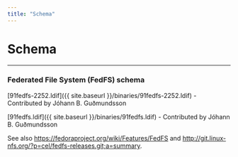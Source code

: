 ```yaml
---
title: "Schema"
---
```


# Schema
---------

###  Federated File System (FedFS) schema

[91fedfs-2252.ldif]({{ site.baseurl }}/binaries/91fedfs-2252.ldif) - Contributed by Jóhann B. Guðmundsson

[91fedfs.ldif]({{ site.baseurl }}/binaries/91fedfs.ldif) - Contributed by Jóhann B. Guðmundsson

See also <https://fedoraproject.org/wiki/Features/FedFS> and <http://git.linux-nfs.org/?p=cel/fedfs-releases.git;a=summary>.


